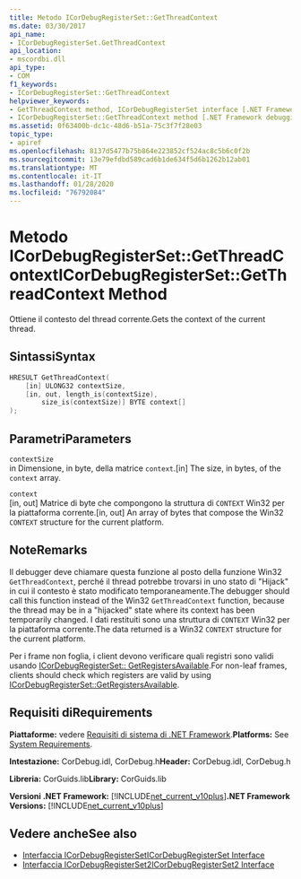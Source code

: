 ```yaml
---
title: Metodo ICorDebugRegisterSet::GetThreadContext
ms.date: 03/30/2017
api_name:
- ICorDebugRegisterSet.GetThreadContext
api_location:
- mscordbi.dll
api_type:
- COM
f1_keywords:
- ICorDebugRegisterSet::GetThreadContext
helpviewer_keywords:
- GetThreadContext method, ICorDebugRegisterSet interface [.NET Framework debugging]
- ICorDebugRegisterSet::GetThreadContext method [.NET Framework debugging]
ms.assetid: 0f63400b-dc1c-48d6-b51a-75c3f7f28e03
topic_type:
- apiref
ms.openlocfilehash: 8137d5477b75b864e223852cf524ac8c5b6c0f2b
ms.sourcegitcommit: 13e79efdbd589cad6b1de634f5d6b1262b12ab01
ms.translationtype: MT
ms.contentlocale: it-IT
ms.lasthandoff: 01/28/2020
ms.locfileid: "76792084"
---
```

# <a name="icordebugregistersetgetthreadcontext-method"></a><span data-ttu-id="07bca-102">Metodo ICorDebugRegisterSet::GetThreadContext</span><span class="sxs-lookup"><span data-stu-id="07bca-102">ICorDebugRegisterSet::GetThreadContext Method</span></span>
<span data-ttu-id="07bca-103">Ottiene il contesto del thread corrente.</span><span class="sxs-lookup"><span data-stu-id="07bca-103">Gets the context of the current thread.</span></span>  
  
## <a name="syntax"></a><span data-ttu-id="07bca-104">Sintassi</span><span class="sxs-lookup"><span data-stu-id="07bca-104">Syntax</span></span>  
  
```cpp  
HRESULT GetThreadContext(  
    [in] ULONG32 contextSize,  
    [in, out, length_is(contextSize),  
        size_is(contextSize)] BYTE context[]  
);  
```  
  
## <a name="parameters"></a><span data-ttu-id="07bca-105">Parametri</span><span class="sxs-lookup"><span data-stu-id="07bca-105">Parameters</span></span>  
 `contextSize`  
 <span data-ttu-id="07bca-106">in Dimensione, in byte, della matrice `context`.</span><span class="sxs-lookup"><span data-stu-id="07bca-106">[in] The size, in bytes, of the `context` array.</span></span>  
  
 `context`  
 <span data-ttu-id="07bca-107">[in, out] Matrice di byte che compongono la struttura di `CONTEXT` Win32 per la piattaforma corrente.</span><span class="sxs-lookup"><span data-stu-id="07bca-107">[in, out] An array of bytes that compose the Win32 `CONTEXT` structure for the current platform.</span></span>  
  
## <a name="remarks"></a><span data-ttu-id="07bca-108">Note</span><span class="sxs-lookup"><span data-stu-id="07bca-108">Remarks</span></span>  
 <span data-ttu-id="07bca-109">Il debugger deve chiamare questa funzione al posto della funzione Win32 `GetThreadContext`, perché il thread potrebbe trovarsi in uno stato di "Hijack" in cui il contesto è stato modificato temporaneamente.</span><span class="sxs-lookup"><span data-stu-id="07bca-109">The debugger should call this function instead of the Win32 `GetThreadContext` function, because the thread may be in a "hijacked" state where its context has been temporarily changed.</span></span> <span data-ttu-id="07bca-110">I dati restituiti sono una struttura di `CONTEXT` Win32 per la piattaforma corrente.</span><span class="sxs-lookup"><span data-stu-id="07bca-110">The data returned is a Win32 `CONTEXT` structure for the current platform.</span></span>  
  
 <span data-ttu-id="07bca-111">Per i frame non foglia, i client devono verificare quali registri sono validi usando [ICorDebugRegisterSet:: GetRegistersAvailable](icordebugregisterset-getregistersavailable-method.md).</span><span class="sxs-lookup"><span data-stu-id="07bca-111">For non-leaf frames, clients should check which registers are valid by using [ICorDebugRegisterSet::GetRegistersAvailable](icordebugregisterset-getregistersavailable-method.md).</span></span>  
  
## <a name="requirements"></a><span data-ttu-id="07bca-112">Requisiti di</span><span class="sxs-lookup"><span data-stu-id="07bca-112">Requirements</span></span>  
 <span data-ttu-id="07bca-113">**Piattaforme:** vedere [Requisiti di sistema di .NET Framework](../../../../docs/framework/get-started/system-requirements.md).</span><span class="sxs-lookup"><span data-stu-id="07bca-113">**Platforms:** See [System Requirements](../../../../docs/framework/get-started/system-requirements.md).</span></span>  
  
 <span data-ttu-id="07bca-114">**Intestazione:** CorDebug.idl, CorDebug.h</span><span class="sxs-lookup"><span data-stu-id="07bca-114">**Header:** CorDebug.idl, CorDebug.h</span></span>  
  
 <span data-ttu-id="07bca-115">**Libreria:** CorGuids.lib</span><span class="sxs-lookup"><span data-stu-id="07bca-115">**Library:** CorGuids.lib</span></span>  
  
 <span data-ttu-id="07bca-116">**Versioni .NET Framework:** [!INCLUDE[net_current_v10plus](../../../../includes/net-current-v10plus-md.md)]</span><span class="sxs-lookup"><span data-stu-id="07bca-116">**.NET Framework Versions:** [!INCLUDE[net_current_v10plus](../../../../includes/net-current-v10plus-md.md)]</span></span>  
  
## <a name="see-also"></a><span data-ttu-id="07bca-117">Vedere anche</span><span class="sxs-lookup"><span data-stu-id="07bca-117">See also</span></span>

- [<span data-ttu-id="07bca-118">Interfaccia ICorDebugRegisterSet</span><span class="sxs-lookup"><span data-stu-id="07bca-118">ICorDebugRegisterSet Interface</span></span>](icordebugregisterset-interface.md)
- [<span data-ttu-id="07bca-119">Interfaccia ICorDebugRegisterSet2</span><span class="sxs-lookup"><span data-stu-id="07bca-119">ICorDebugRegisterSet2 Interface</span></span>](icordebugregisterset2-interface.md)
